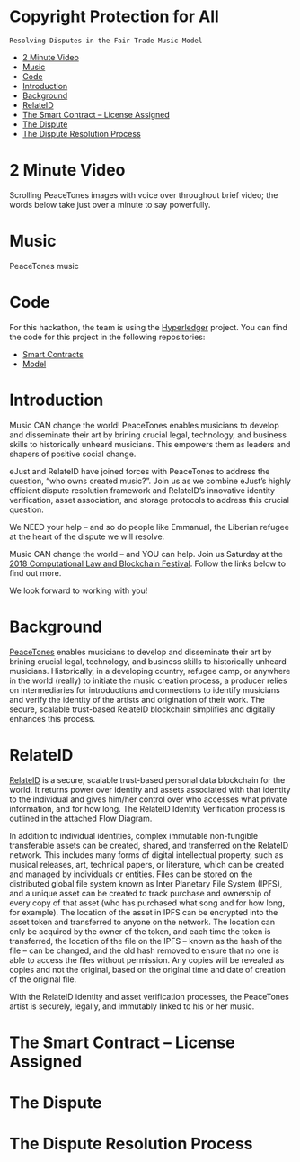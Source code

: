 # Copyright Protection for All
```
Resolving Disputes in the Fair Trade Music Model
```

   * [2 Minute Video](#2-minute-video)
   * [Music](#music)
   * [Code](#code)
   * [Introduction](#introduction)
   * [Background](#background)
   * [RelateID](#relateid)
   * [The Smart Contract – License Assigned](#the-smart-contract--license-assigned)
   * [The Dispute](#the-dispute)
   * [The Dispute Resolution Process](#the-dispute-resolution-process)

# 2 Minute Video
Scrolling PeaceTones images with voice over throughout brief video; the words below take just over a minute to say powerfully.

# Music
PeaceTones music

# Code
For this hackathon, the team is using the [Hyperledger](https://www.hyperledger.org/) project. You can find the code for this project in the following repositories:
* [Smart Contracts](https://github.com/relateid/cl-and-b-ny-2018)
* [Model](https://github.com/relateid/cl-and-b-ny-2018-model)

# Introduction
Music CAN change the world! PeaceTones enables musicians to develop and disseminate their art by brining crucial legal, technology, and business skills to historically unheard musicians. This empowers them as leaders and shapers of positive social change.
 
eJust and RelateID have joined forces with PeaceTones to address the question, “who owns created music?”. Join us as we combine eJust’s highly efficient dispute resolution framework and RelateID’s innovative identity verification, asset association, and storage protocols to address this crucial question.

We NEED your help – and so do people like Emmanual, the Liberian refugee at the heart of the dispute we will resolve.
 
Music CAN change the world – and YOU can help. Join us Saturday at the [2018 Computational Law and Blockchain Festival](https://legalhackers.org/clbfest2018/). Follow the links below to find out more.

We look forward to working with you!

# Background

[PeaceTones](https://peacetones.org) enables musicians to develop and disseminate their art by brining crucial legal, technology, and business skills to historically unheard musicians. Historically, in a developing country, refugee camp, or anywhere in the world (really) to initiate the music creation process, a producer relies on intermediaries for introductions and connections to identify musicians and verify the identity of the artists and origination of their work. The secure, scalable trust-based RelateID blockchain simplifies and digitally enhances this process.

# RelateID

[RelateID](http://relateid.com/) is a secure, scalable trust-based personal data blockchain for the world. It returns power over identity and assets associated with that identity to the individual and gives him/her control over who accesses what private information, and for how long. The RelateID Identity Verification process is outlined in the attached Flow Diagram.

In addition to individual identities, complex immutable non-fungible transferable assets can be created, shared, and transferred on the RelateID network. This includes many forms of digital intellectual property, such as musical releases, art, technical papers, or literature, which can be created and managed by individuals or entities. Files can be stored on the distributed global file system known as Inter Planetary File System (IPFS), and a unique asset can be created to track purchase and ownership of every copy of that asset (who has purchased what song and for how long, for example). The location of the asset in IPFS can be encrypted into the asset token and transferred to anyone on the network. The location can only be acquired by the owner of the token, and each time the token is transferred, the location of the file on the IPFS – known as the hash of the file – can be changed, and the old hash removed to ensure that no one is able to access the files without permission. Any copies will be revealed as copies and not the original, based on the original time and date of creation of the original file.

With the RelateID identity and asset verification processes, the PeaceTones artist is securely, legally, and immutably linked to his or her music.

# The Smart Contract – License Assigned

# The Dispute

# The Dispute Resolution Process
